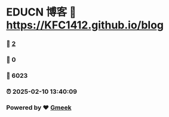 # EDUCN 博客 :link: https://KFC1412.github.io/blog 
### :page_facing_up: [2](https://KFC1412.github.io/blog/tag.html) 
### :speech_balloon: 0 
### :hibiscus: 6023 
### :alarm_clock: 2025-02-10 13:40:09 
### Powered by :heart: [Gmeek](https://github.com/Meekdai/Gmeek)

